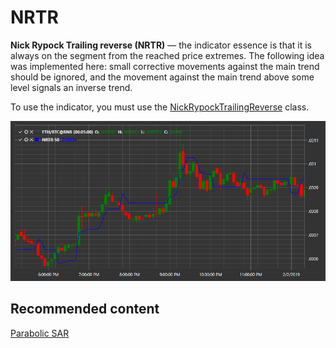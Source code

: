 # NRTR

**Nick Rypock Trailing reverse (NRTR)** — the indicator essence is that it is always on the segment from the reached price extremes. The following idea was implemented here: small corrective movements against the main trend should be ignored, and the movement against the main trend above some level signals an inverse trend. 

To use the indicator, you must use the [NickRypockTrailingReverse](../api/StockSharp.Algo.Indicators.NickRypockTrailingReverse.html) class. 

![IndicatorNickRypockTrailingReverse](../images/IndicatorNickRypockTrailingReverse.png)

## Recommended content

[Parabolic SAR](IndicatorParabolicSar.md)
